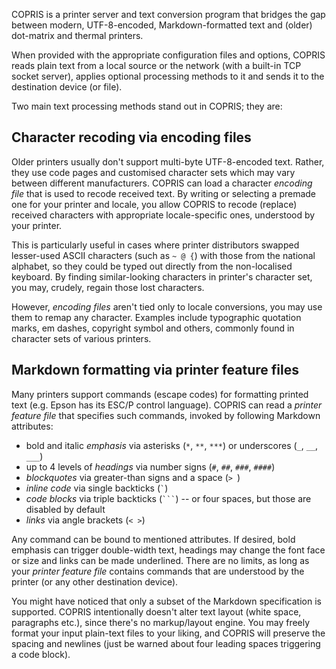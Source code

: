 COPRIS is a printer server and text conversion program that bridges the gap between modern, UTF-8-encoded, Markdown-formatted text and (older) dot-matrix and thermal printers.

When provided with the appropriate configuration files and options, COPRIS reads plain text from a local source or the network (with a built-in TCP socket server), applies optional processing methods to it and sends it to the destination device (or file).

Two main text processing methods stand out in COPRIS; they are:


## Character recoding via encoding files

Older printers usually don't support multi-byte UTF-8-encoded text. Rather, they use code pages and customised character sets which may vary between different manufacturers. COPRIS can load a character *encoding file* that is used to recode received text. By writing or selecting a premade one for your printer and locale, you allow COPRIS to recode (replace) received characters with appropriate locale-specific ones, understood by your printer.

This is particularly useful in cases where printer distributors swapped lesser-used ASCII characters (such as `~ @ {`) with those from the national alphabet, so they could be typed out directly from the non-localised keyboard. By finding similar-looking characters in printer's character set, you may, crudely, regain those lost characters.

However, *encoding files* aren't tied only to locale conversions, you may use them to remap any character. Examples include typographic quotation marks, em dashes, copyright symbol and others, commonly found in character sets of various printers.


## Markdown formatting via printer feature files

Many printers support commands (escape codes) for formatting printed text (e.g. Epson has its ESC/P control language). COPRIS can read a *printer feature file* that specifies such commands, invoked by following Markdown attributes:

- bold and italic *emphasis* via asterisks (`*`, `**`, `***`) or underscores (`_`, `__`, `___`)
- up to 4 levels of *headings* via number signs (`#`, `##`, `###`, `####`)
- *blockquotes* via greater-than signs and a space (`> `)
- *inline code* via single backticks (`` ` ``)
- *code blocks* via triple backticks (`` ``` ``) -- or four spaces, but those are disabled by default
- *links* via angle brackets (`< >`)

Any command can be bound to mentioned attributes. If desired, bold emphasis can trigger double-width text, headings may change the font face or size and links can be made underlined. There are no limits, as long as your *printer feature file* contains commands that are understood by the printer (or any other destination device).

You might have noticed that only a subset of the Markdown specification is supported. COPRIS intentionally doesn't alter text layout (white space, paragraphs etc.), since there's no markup/layout engine. You may freely format your input plain-text files to your liking, and COPRIS will preserve the spacing and newlines (just be warned about four leading spaces triggering a code block).
